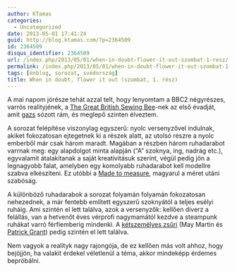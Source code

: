 ```yaml
---
author: KTamas
categories:
  - Uncategorized
date: 2013-05-01 17:41:24
guid: http://blog.ktamas.com/?p=2364509
id: 2364509
disqus_identifier: 2364509
url: /index.php/2013/05/01/when-in-doubt-flower-it-out-szombat-1-resz/
permalink: /index.php/2013/05/01/when-in-doubt-flower-it-out-szombat-1-resz/
tags: [énblog, sorozat, svédország]
title: When in doubt, flower it out (szombat, 1. rész)
---
```


A mai napom jórésze tehát azzal telt, hogy lenyomtam a BBC2 négyrészes, varrós realityjének, a [The Great British Sewing Bee](http://www.bbc.co.uk/programmes/p0165nj8)-nek az első évadját, amit [gazs](http://twitter.com/gazs) sózott rám, és meglepő szinten élveztem.

A sorozat felépítése viszonylag egyszerű: nyolc versenyzővel indulnak, akiket fokozatosan ejtegetnek ki a részek alatt, az utolsó részre a nyolc emberből már csak három maradt. Magában a részben három ruhadarabot varrnak meg: egy alapdolgot minta alapján (&#8220;A&#8221; szoknya, ing, nadrág etc.), egyvalamit átalakítanak a saját kreativitásuk szerint, végül pedig jön a legnagyobb falat, amelyben egy komolyabb ruhadarabot kell modellre szabva elkészíteni. Ez utóbbi a [Made to measure](http://en.wikipedia.org/wiki/Made_to_measure), magyarul a méret utáni szabóság.

A különböző ruhadarabok a sorozat folyamán folyamán fokozatosan nehezednek, a már fentebb említett egyszerű szoknyától a teljes esélyi ruháig. Ami szintén el lett találva, azok a versenyzők: kellően diverz a felállás, van a hetvenőt éves vérprofi nagymamától kezdve a steampunk ruhákat varró férfiemberig mindenki. A [kétszemélyes zsűri](http://www.bbc.co.uk/programmes/p0165nj8/profiles/judges) (May Martin és [Patrick Grant](http://en.wikipedia.org/wiki/Patrick_Grant_(designer))) pedig szintén el lett találva.

Nem vagyok a realityk nagy rajongója, de ez kellően más volt ahhoz, hogy bejöjjön, ha valakit érdekel véletlenül a téma, akkor mindeképp érdemes bepróbálni.
